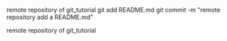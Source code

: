 remote repository of git_tutorial
git add README.md
git commit -m "remote repository add a README.md"






remote repository of git_tutorial

